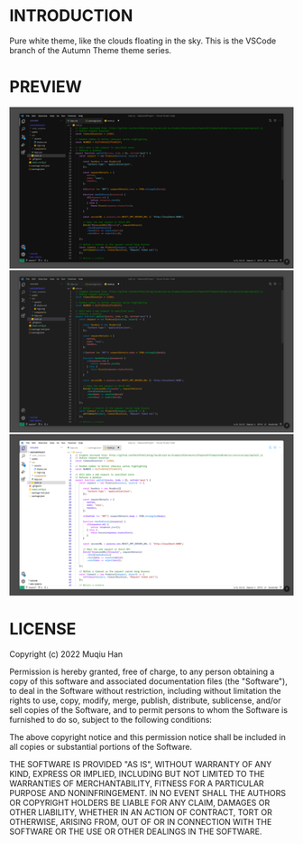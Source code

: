 # INTRODUCTION
Pure white theme, like the clouds floating in the sky.
This is the VSCode branch of the Autumn Theme theme series.

# PREVIEW

![Screenshot - XFRI Dark](/VSCode/images/XFRI%20Dark.png)
![Screenshot - XFRI Grey](/VSCode/images/XFRI%20Grey.png)
![Screenshot - XFRI Light](/VSCode/images/XFRI%20Light.png)

# LICENSE
Copyright (c) 2022 Muqiu Han

Permission is hereby granted, free of charge, to any person obtaining a copy
of this software and associated documentation files (the "Software"), to deal
in the Software without restriction, including without limitation the rights
to use, copy, modify, merge, publish, distribute, sublicense, and/or sell
copies of the Software, and to permit persons to whom the Software is
furnished to do so, subject to the following conditions:

The above copyright notice and this permission notice shall be included in all
copies or substantial portions of the Software.

THE SOFTWARE IS PROVIDED "AS IS", WITHOUT WARRANTY OF ANY KIND,
EXPRESS OR IMPLIED, INCLUDING BUT NOT LIMITED TO THE WARRANTIES OF
MERCHANTABILITY, FITNESS FOR A PARTICULAR PURPOSE AND NONINFRINGEMENT.
IN NO EVENT SHALL THE AUTHORS OR COPYRIGHT HOLDERS BE LIABLE FOR ANY CLAIM,
DAMAGES OR OTHER LIABILITY, WHETHER IN AN ACTION OF CONTRACT, TORT OR
OTHERWISE, ARISING FROM, OUT OF OR IN CONNECTION WITH THE SOFTWARE OR THE USE
OR OTHER DEALINGS IN THE SOFTWARE.